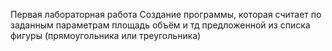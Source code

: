 Первая лабораторная работа 
Создание программы, которая считает по заданным параметрам площадь объём и тд предложенной из списка фигуры (прямоугольника или треугольника)
